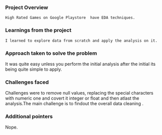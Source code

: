 ### Project Overview

    High Rated Games on Google Playstore  have EDA techniques.


### Learnings from the project

    I learned to explore data from scratch and apply the analysis on it.


### Approach taken to solve the problem

 It was quite easy unless you perform the initial analysis after the initial its being quite simple to apply.


### Challenges faced

 Challenges were to remove null values, replacing the special characters with numeric one and covert it integer or float and then atlast the analysis.The main challenge is to findout the  overall data cleaning .


### Additional pointers

 Nope.


